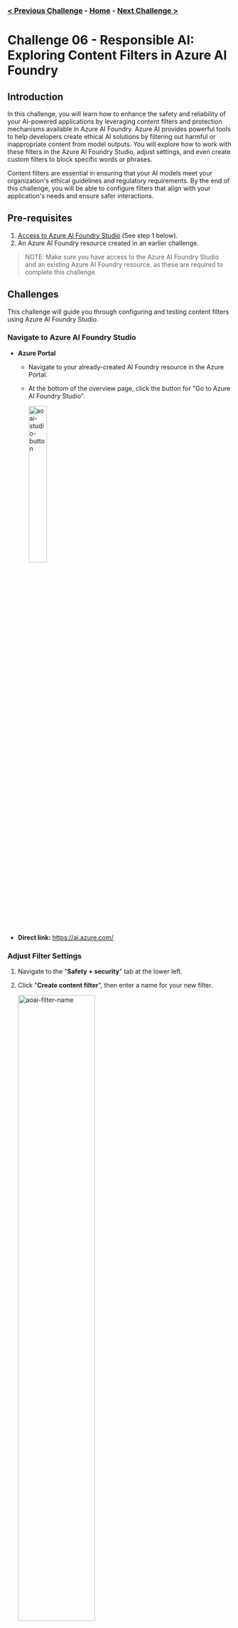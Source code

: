### [< Previous Challenge](./Challenge-05.md) - **[Home](./README.md)** - [Next Challenge >](./Challenge-07.md)

# Challenge 06 - Responsible AI: Exploring Content Filters in Azure AI Foundry

## Introduction

In this challenge, you will learn how to enhance the safety and reliability of your AI-powered applications by leveraging content filters and protection mechanisms available in Azure AI Foundry. Azure AI provides powerful tools to help developers create ethical AI solutions by filtering out harmful or inappropriate content from model outputs. You will explore how to work with these filters in the Azure AI Foundry Studio, adjust settings, and even create custom filters to block specific words or phrases.

Content filters are essential in ensuring that your AI models meet your organization's ethical guidelines and regulatory requirements. By the end of this challenge, you will be able to configure filters that align with your application's needs and ensure safer interactions.

## Pre-requisites

1. [Access to Azure AI Foundry Studio](https://ai.azure.com) (See step 1 below).
2. An Azure AI Foundry resource created in an earlier challenge.

> NOTE: Make sure you have access to the Azure AI Foundry Studio and an existing Azure AI Foundry resource, as these are required to complete this challenge.

## Challenges

This challenge will guide you through configuring and testing content filters using Azure AI Foundry Studio.

### Navigate to Azure AI Foundry Studio

- **Azure Portal**
  - Navigate to your already-created AI Foundry resource in the Azure Portal.
  - At the bottom of the overview page, click the button for "Go to Azure AI Foundry Studio".

    <img src="./Resources/images/aoai-studio-button.png" alt="aoai-studio-button" width="30%"/>

- **Direct link:** https://ai.azure.com/


### Adjust Filter Settings

1. Navigate to the "**Safety + security**" tab at the lower left.
1. Click "**Create content filter**", then enter a name for your new filter.

    <img src="./Resources/images/filter-name.png" alt="aoai-filter-name" width="60%"/>

1. Experiment with the threshold sliders for filtering out offensive language or specific categories of content.

    <img src="./Resources/images/filter-sliders.png" alt="aoai-filter-sliders" width="60%"/>

    - The first screen of sliders controls the "**input filter**", meaning the content a user enters into the prompt.
    - The subsequent screen of sliders controls the "**output filter**", which is applied to content returned from the LLM.
1. On the final page, you will be presented with a list of existing model deployments that your content policy can be applied to. Select the row that matches the model in your program's app configuration, then click next. If prompted, click "Replace" to replace the existing default content filtering policy.

    <img src="./Resources/images/filter-deployment-list.png" alt="aoai-filter-deployment-list" width="60%"/>

1. **Test the changes** by running prompts through the model and observing the impact of the filters.

### Filter specific words or patterns

:bulb: **Blocklists** can be used to create a custom filter to block a specific word or phrase that you believe should be filtered in your application.

1. Return to the **Safety + security** tab, then on the resulting screen, click the Blocklists (Preview) tab.

    <img src="./Resources/images/filter-blocklists.png" alt="aoai-filter-deployment-list" width="60%"/>

1. Click **Create blocklist**, then enter a name & description *(optional)*.
1. After you are returned to the list, click the newly created blocklist to access the term list.

    <img src="./Resources/images/filter-blocklist-term.png" alt="aoai-filter-name" width="60%"/>

    - Proceed to add a term you would like to be excluded. You could use a random test word like "unicorn", or something more realistic—like "social security number."
    - It also supports using regex to generically filter input that matches a predefined pattern.

### Integrating Filters into Your Workflow

- Consider how these filters could be integrated into your broader AI application or workflow.
- Think about scenarios where custom filters might be essential for maintaining ethical standards. Keep these in mind when developing with AI solutions in the future.

:bulb: The OpenAI Service will thrown an exception sometimes when your user's request is rejected due to content safety filters. You can trap and handle that exception and handle it to let the user know why they didn't get a response. :bulb:

```csharp
catch (HttpOperationException e)
{
  if (e.ResponseContent != null)
    chatHistory.AddAssistantMessage(e.ResponseContent);
}
```

## Success Criteria

1. You have successfully navigated the Azure AI Foundry Studio and adjusted the default content filter settings.
2. You experimented and observed the results of different filter settings.
3. You created and tested a custom blocklist to filter specific terms, phrases, or patterns.

## Learning Resources

- [How to configure content filters with Azure AI Foundry Service](https://learn.microsoft.com/en-us/azure/ai-services/openai/how-to/content-filters) - Detailed steps for configuring filtering in AOAI
- [Use a blocklist in Azure AI Foundry](https://learn.microsoft.com/en-us/azure/ai-services/openai/how-to/use-blocklists) - Help with explicitly filterering additional predefined terms, are specific to one's use case
- [Data, privacy, and security for Azure AI Foundry Service#Preventing abuse & harmful content generation](https://learn.microsoft.com/en-us/legal/cognitive-services/openai/data-privacy?tabs=azure-portal#preventing-abuse-and-harmful-content-generation) - General outline of content safety & abuse monitoring functionality 
- [Using Filters in Semantic Kernel](https://devblogs.microsoft.com/semantic-kernel/filters-in-semantic-kernel) - Semantic Kernel itself has filtering capability. While it isn't explicitly covered in this workshop, you can find a summary and example below.

## Bonus: Semantic Kernel Filters (in code)

Semantic Kernel itself supports custom filters for requests in the pipeline by creating implementations of `IPromptRenderFilter`, `IFunctionInvocationFilter`, etc. Currently it is not supported for the method that we use for chat completion, but is supported by Semantic Kernel's *Invoke* methods, like `Kernal.Invoke()` and `KernelFunction.Invoke()`.

By using these, one can intercept a prompt before and/or after it is rendered. Implementing this filtering technique is not explicitly covered in this workshop, though, as we chose to use (`ChatCompletionService.GetChatMessageContentsAsync())` for our chat completion for its ability to easily support a chat history with completion. 

With that said, here's a brief example of a simple prompt filter created in code. 

1. Create a implementation of IPromptRenderFilter

    ```csharp
    public class FilterExample(ILogger<FilterExample> logger) : IPromptRenderFilter
    {
        public async Task OnPromptRenderAsync(PromptRenderContext context, Func<PromptRenderContext, Task> next)
        {
            logger.LogDebug($"Prompt: {context.RenderedPrompt}");

            await next(context);

            if (context.RenderedPrompt.Contains("social security number"))
            {
                context.RenderedPrompt = "The prompt contains sensitive content.";
                context.Result = new FunctionResult(context.Function, "The prompt contains sensitive content."); //When context.result is populated, function execution is skipped and the result returned
            }
            logger.LogDebug($"Rendered Prompt: {context.RenderedPrompt}");
        }
    }
    ```

1. Register it when building the kernel.

    ```csharp
    // Configure Semantic Kernel
    var kernelBuilder = Kernel.CreateBuilder();
    kernelBuilder.AddAzureOpenAIChatCompletion("...");
    // Inject filter
    kernelBuilder.Services.AddSingleton<IPromptRenderFilter, FilterExample>();
    ```

1. Whenever a prompt is invoked via a supported Invoke method, the filter code will be ran before the prompt is processed. When the condition matches, we override the value Context.Result, resulting in the new sensitive content message being returned to the user.

### [< Previous Challenge](./Challenge-05.md) - **[Home](./README.md)** - [Next Challenge >](./Challenge-07.md)
